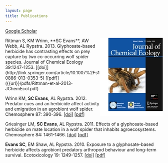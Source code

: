 ```yaml
---
layout: page
title: Publications
---
```



[Google Scholar](http://scholar.google.com/citations?hl=en&user=1uLTMjgAAAAJ)


<img style="float: right;" src="https://raw.githubusercontent.com/scevans/scevans.github.io/master/images/jchemecol-oct2013cover.jpg">
Rittman S, KM Wrinn, **SC Evans**, AW Webb, AL Rypstra. 2013. Glyphosate-based herbicide has contrasting effects on prey capture by two co-occurring wolf spider species. Journal of Chemical Ecology 39:1247-1253. [[doi]](http://link.springer.com/article/10.1007%2Fs10886-013-0353-5) [[pdf]]({{url}}/pdfs/Rittman-et-al-2013-JChemEcol.pdf)

Wrinn KM, **SC Evans**, AL Rypstra. 2012. Predator cues and an herbicide affect activity and emigration in an agrobiont wolf spider. Chemosphere 87: 390-396. [[doi]](http://www.sciencedirect.com/science/article/pii/S0045653511013993) [[pdf]]({{url}}/pdfs/Wrinn-et-al-2012-Chemosphere.pdf)

Griesinger LM, **SC Evans**, AL Rypstra. 2011. Effects of a glyphosate-based herbicide on mate location in a wolf spider that inhabits agroecosystems. Chemosphere 84: 1461-1466. [[doi]](http://www.sciencedirect.com/science/article/pii/S0045653511004498) [[pdf]]({{url}}/pdfs/Griesinger-et-al-2011-Chemosphere.pdf)

**Evans SC**, EM Shaw, AL Rypstra. 2010. Exposure to a glyphosate-based herbicide affects agrobiont predatory arthropod behaviour and long-term survival. Ecotoxicology 19: 1249-1257. [[doi]](http://link.springer.com/article/10.1007%2Fs10646-010-0509-9) [[pdf]]({{url}}/pdfs/Evans-et-al-2010-Ecotoxicology.pdf)